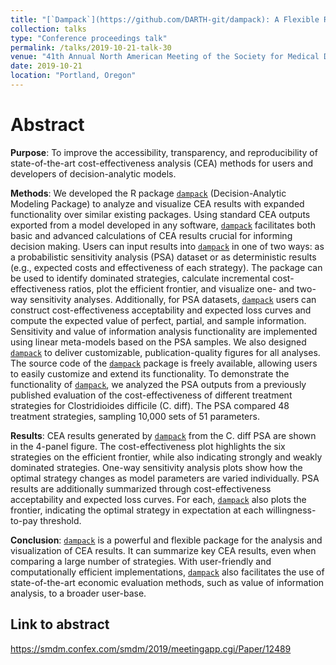 ```yaml
---
title: "[`Dampack`](https://github.com/DARTH-git/dampack): A Flexible R Package for Analyzing and Visualizing Cost-Effectiveness Analysis Results"
collection: talks
type: "Conference proceedings talk"
permalink: /talks/2019-10-21-talk-30
venue: "41th Annual North American Meeting of the Society for Medical Decision Making"
date: 2019-10-21
location: "Portland, Oregon"
---
```


# Abstract

**Purpose**: To improve the accessibility, transparency, and reproducibility of state-of-the-art cost-effectiveness analysis (CEA) methods for users and developers of decision-analytic models.

 

**Methods**: We developed the R package [`dampack`](https://github.com/DARTH-git/dampack) (Decision-Analytic Modeling Package) to analyze and visualize CEA results with expanded functionality over similar existing packages. Using standard CEA outputs exported from a model developed in any software, [`dampack`](https://github.com/DARTH-git/dampack) facilitates both basic and advanced calculations of CEA results crucial for informing decision making. Users can input results into [`dampack`](https://github.com/DARTH-git/dampack) in one of two ways: as a probabilistic sensitivity analysis (PSA) dataset or as deterministic results (e.g., expected costs and effectiveness of each strategy). The package can be used to identify dominated strategies, calculate incremental cost-effectiveness ratios, plot the efficient frontier, and visualize one- and two-way sensitivity analyses. Additionally, for PSA datasets, [`dampack`](https://github.com/DARTH-git/dampack) users can construct cost-effectiveness acceptability and expected loss curves and compute the expected value of perfect, partial, and sample information. Sensitivity and value of information analysis functionality are implemented using linear meta-models based on the PSA samples. We also designed [`dampack`](https://github.com/DARTH-git/dampack) to deliver customizable, publication-quality figures for all analyses. The source code of the [`dampack`](https://github.com/DARTH-git/dampack) package is freely available, allowing users to easily customize and extend its functionality. To demonstrate the functionality of [`dampack`](https://github.com/DARTH-git/dampack), we analyzed the PSA outputs from a previously published evaluation of the cost-effectiveness of different treatment strategies for Clostridioides difficile (C. diff). The PSA compared 48 treatment strategies, sampling 10,000 sets of 51 parameters.

 

**Results**: CEA results generated by [`dampack`](https://github.com/DARTH-git/dampack) from the C. diff PSA are shown in the 4-panel figure. The cost-effectiveness plot highlights the six strategies on the efficient frontier, while also indicating strongly and weakly dominated strategies. One-way sensitivity analysis plots show how the optimal strategy changes as model parameters are varied individually. PSA results are additionally summarized through cost-effectiveness acceptability and expected loss curves. For each, [`dampack`](https://github.com/DARTH-git/dampack) also plots the frontier, indicating the optimal strategy in expectation at each willingness-to-pay threshold.

**Conclusion**: [`dampack`](https://github.com/DARTH-git/dampack) is a powerful and flexible package for the analysis and visualization of CEA results. It can summarize key CEA results, even when comparing a large number of strategies. With user-friendly and computationally efficient implementations, [`dampack`](https://github.com/DARTH-git/dampack) also facilitates the use of state-of-the-art economic evaluation methods, such as value of information analysis, to a broader user-base.

## Link to abstract
https://smdm.confex.com/smdm/2019/meetingapp.cgi/Paper/12489
